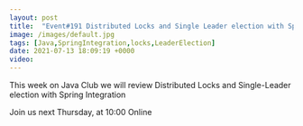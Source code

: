 ```yaml
---
layout: post
title:  "Event#191 Distributed Locks and Single Leader election with Spring Integration"
image: /images/default.jpg
tags: [Java,SpringIntegration,locks,LeaderElection]
date: 2021-07-13 18:09:19 +0000
video: 
---
```


This week on Java Club we will review Distributed Locks and Single-Leader election with Spring Integration

Join us next Thursday, at 10:00 Online
